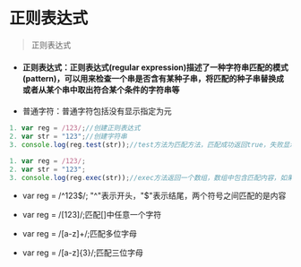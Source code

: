# 正则表达式
> 正则表达式
* #### 正则表达式：正则表达式(regular expression)描述了一种字符串匹配的模式(pattern)，可以用来检查一个串是否含有某种子串，将匹配的种子串替换成或者从某个串中取出符合某个条件的字符串等
* 普通字符：普通字符包括没有显示指定为元
```js
1. var reg = /123/;//创建正则表达式
2. var str = "123";//创建字符串
3. console.log(reg.test(str));//test方法为匹配方法，匹配成功返回true，失败显示false
```
```js
1. var reg = /123/;
2. var str = "123";
3. console.log(reg.exec(str));//exec方法返回一个数组，数组中包含匹配内容，如果未匹配则返回null
```
* var reg = /^123$/; "^"表示开头，"$"表示结尾，两个符号之间匹配的是内容
+ var reg = /[123]/;匹配[]中任意一个字符
* var reg = /[a-z]+/;匹配多位字母
+ var reg = /[a-z]{3}/;匹配三位字母